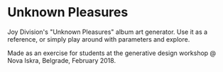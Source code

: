 # Unknown Pleasures

Joy Division's "Unknown Pleasures" album art generator. Use it as a reference, or simply play around with parameters and explore.

Made as an exercise for students at the generative design workshop @ Nova Iskra, Belgrade, February 2018.

